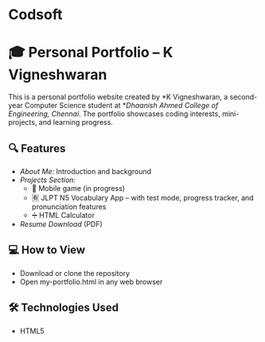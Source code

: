 # Codsoft
# 🎓 Personal Portfolio – K Vigneshwaran

This is a personal portfolio website created by *K Vigneshwaran, a second-year Computer Science student at **Dhaanish Ahmed College of Engineering, Chennai*. The portfolio showcases coding interests, mini-projects, and learning progress.

## 🔍 Features

- *About Me:* Introduction and background  
- *Projects Section:*  
  - 📱 Mobile game (in progress)  
  - 🈶 JLPT N5 Vocabulary App – with test mode, progress tracker, and pronunciation features  
  - ➗ HTML Calculator  
- *Resume Download* (PDF)

## 💻 How to View

- Download or clone the repository  
- Open my-portfolio.html in any web browser

## 🛠 Technologies Used

- HTML5
